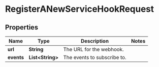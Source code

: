 

# RegisterANewServiceHookRequest


## Properties

| Name | Type | Description | Notes |
|------------ | ------------- | ------------- | -------------|
|**url** | **String** | The URL for the webhook. |  |
|**events** | **List&lt;String&gt;** | The events to subscribe to. |  |



